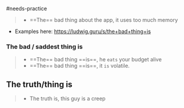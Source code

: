 #needs-practice

> - ==The== bad thing about the app, it uses too much memory

- Examples here: https://ludwig.guru/s/the+bad+thing+is

### The bad / saddest thing is

> - ==The== bad thing ==is==, he `eats` your budget alive
> - ==The== bad thing ==is==, it `is` volatile.

## The truth/thing is

> - The truth is, this guy is a creep

